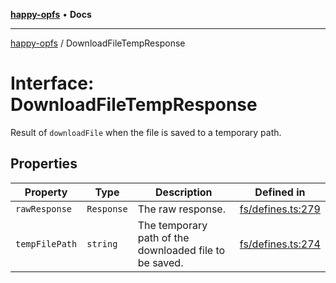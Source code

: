 [**happy-opfs**](../README.md) • **Docs**

***

[happy-opfs](../README.md) / DownloadFileTempResponse

# Interface: DownloadFileTempResponse

Result of `downloadFile` when the file is saved to a temporary path.

## Properties

| Property | Type | Description | Defined in |
| ------ | ------ | ------ | ------ |
| `rawResponse` | `Response` | The raw response. | [fs/defines.ts:279](https://github.com/JiangJie/happy-opfs/blob/1fc39add615fcd3c1ee38b13edeb0d38cd3481c4/src/fs/defines.ts#L279) |
| `tempFilePath` | `string` | The temporary path of the downloaded file to be saved. | [fs/defines.ts:274](https://github.com/JiangJie/happy-opfs/blob/1fc39add615fcd3c1ee38b13edeb0d38cd3481c4/src/fs/defines.ts#L274) |
